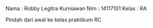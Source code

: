 Nama  : Robby Legitra Kurniawan
Nim   : 14117101
Kelas : RA

Pindah dari awal ke kelas praktikum RC
